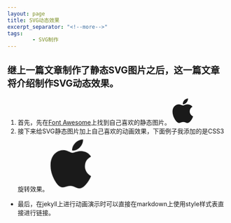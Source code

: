 ```yaml
---
layout: page
title: SVG动态效果
excerpt_separator: "<!--more-->"
tags:
        - SVG制作
---
```

## 继上一篇文章制作了静态SVG图片之后，这一篇文章将介绍制作SVG动态效果。
1. 首先，先在[Font Awesome](https://fontawesome.com/)上找到自己喜欢的静态图片。
<svg width="10%" height="10%" class="apple" focusable="false" data-prefix="fab" data-icon="apple" class="svg-inline--fa fa-apple fa-w-12" role="img" xmlns="http://www.w3.org/2000/svg" viewBox="0 0 384 512"><path fill="currentColor" d="M318.7 268.7c-.2-36.7 16.4-64.4 50-84.8-18.8-26.9-47.2-41.7-84.7-44.6-35.5-2.8-74.3 20.7-88.5 20.7-15 0-49.4-19.7-76.4-19.7C63.3 141.2 4 184.8 4 273.5q0 39.3 14.4 81.2c12.8 36.7 59 126.7 107.2 125.2 25.2-.6 43-17.9 75.8-17.9 31.8 0 48.3 17.9 76.4 17.9 48.6-.7 90.4-82.5 102.6-119.3-65.2-30.7-61.7-90-61.7-91.9zm-56.6-164.2c27.3-32.4 24.8-61.9 24-72.5-24.1 1.4-52 16.4-67.9 34.9-17.5 19.8-27.8 44.3-25.6 71.9 26.1 2 49.9-11.4 69.5-34.3z"></path></svg> 
2. 接下来给SVG静态图片加上自己喜欢的动画效果，下面例子我添加的是CSS3旋转效果。
<svg width="20%" height="20%" class="apple1" focusable="false" data-prefix="fab" data-icon="apple1" class="svg-inline--fa fa-apple fa-w-12" role="img" xmlns="http://www.w3.org/2000/svg" viewBox="0 0 384 512"><path fill="currentColor" d="M318.7 268.7c-.2-36.7 16.4-64.4 50-84.8-18.8-26.9-47.2-41.7-84.7-44.6-35.5-2.8-74.3 20.7-88.5 20.7-15 0-49.4-19.7-76.4-19.7C63.3 141.2 4 184.8 4 273.5q0 39.3 14.4 81.2c12.8 36.7 59 126.7 107.2 125.2 25.2-.6 43-17.9 75.8-17.9 31.8 0 48.3 17.9 76.4 17.9 48.6-.7 90.4-82.5 102.6-119.3-65.2-30.7-61.7-90-61.7-91.9zm-56.6-164.2c27.3-32.4 24.8-61.9 24-72.5-24.1 1.4-52 16.4-67.9 34.9-17.5 19.8-27.8 44.3-25.6 71.9 26.1 2 49.9-11.4 69.5-34.3z"></path></svg> 

<style type="text/css">
 .apple1
 {
 	
 animation: rotate 5s infinite;
 animation-timing-function:linear;
}


@keyframes rotate{
0% { transform:rotate(0deg);}

100% { transform : rotate(360deg)}
}  
}

</style>

- 最后，在jekyll上进行动画演示时可以直接在markdown上使用style样式表直接进行链接。

